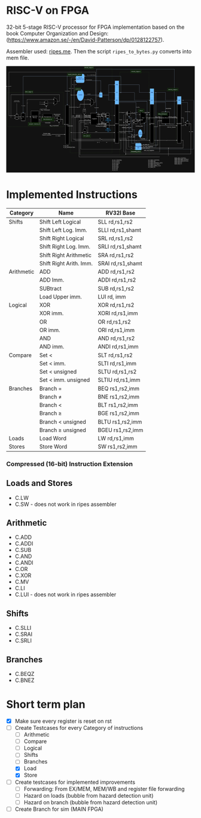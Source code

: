 # RISC-V on FPGA

32-bit 5-stage RISC-V processor for FPGA implementation based on the book Computer Organization and Design: (https://www.amazon.se/-/en/David-Patterson/dp/0128122757).

Assembler used: [ripes.me](https://ripes.me/). Then the script `ripes_to_bytes.py` converts into mem file. 

![alt text](image.png)

# Implemented Instructions
| Category   | Name                    | RV32I Base        |
| ---------- | ----------------------- | ----------------- |
| Shifts     | Shift Left Logical      | SLL  rd,rs1,rs2   |
|            | Shift Left Log. Imm.    | SLLI rd,rs1,shamt |
|            | Shift Right Logical     | SRL rd,rs1,rs2    |
|            | Shift Right Log. Imm.   | SRLI rd,rs1,shamt |
|            | Shift Right Arithmetic  | SRA rd,rs1,rs2    |
|            | Shift Right Arith. Imm. | SRAI rd,rs1,shamt |
| Arithmetic | ADD                     | ADD rd,rs1,rs2    |
|            | ADD Imm.                | ADDI rd,rs1,rs2   |
|            | SUBtract                | SUB rd,rs1,rs2    |
|            | Load Upper imm.         | LUI rd, imm       |
| Logical    | XOR                     | XOR rd,rs1,rs2    |
|            | XOR imm.                | XORI rd,rs1,imm   |
|            | OR                      | OR rd,rs1,rs2     |
|            | OR imm.                 | ORI rd,rs1,imm    |
|            | AND                     | AND rd,rs1,rs2    |
|            | AND imm.                | ANDI rd,rs1,imm   |
| Compare    | Set <                   | SLT rd,rs1,rs2    |
|            | Set < imm.              | SLTI rd,rs1,imm   |
|            | Set < unsigned          | SLTU rd,rs1,rs2   |
|            | Set < imm. unsigned     | SLTIU rd,rs1,imm  |
| Branches   | Branch =                | BEQ rs1,rs2,imm   |
|            | Branch $\neq$           | BNE rs1,rs2,imm   |
|            | Branch <                | BLT rs1,rs2,imm   |
|            | Branch $\ge$            | BGE rs1,rs2,imm   |
|            | Branch < unsigned       | BLTU rs1,rs2,imm  |
|            | Branch $\ge$ unsigned   | BGEU rs1,rs2,imm  |
| Loads      | Load Word               | LW rd,rs1,imm     |
| Stores     | Store Word              | SW rs1,rs2,imm    |

### Compressed (16-bit) Instruction Extension
## Loads and Stores
- C.LW
- C.SW - does not work in ripes assembler
## Arithmetic
- C.ADD
- C.ADDI
- C.SUB
- C.AND
- C.ANDI
- C.OR
- C.XOR
- C.MV
- C.LI
- C.LUI - does not work in ripes assembler
## Shifts
- C.SLLI
- C.SRAI
- C.SRLI
## Branches
- C.BEQZ
- C.BNEZ

# Short term plan
- [x] Make sure every register is reset on rst
- [ ] Create Testcases for every Category of instructions
  - [ ] Arithmetic
  - [ ] Compare
  - [ ] Logical
  - [ ] Shifts
  - [ ] Branches
  - [x] Load
  - [x] Store
- [ ] Create testcases for implemented improvements
  - [ ] Forwarding: From EX/MEM, MEM/WB and register file forwarding
  - [ ] Hazard on loads (bubble from hazard detection unit)
  - [ ] Hazard on branch (bubble from hazard detection unit)
- [ ] Create Branch for sim (MAIN FPGA)
